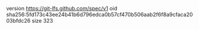 version https://git-lfs.github.com/spec/v1
oid sha256:5fd173c43ee24b41b6d796edca0b57cf470b506aab2f6f8a9cfaca2003bfdc26
size 323
